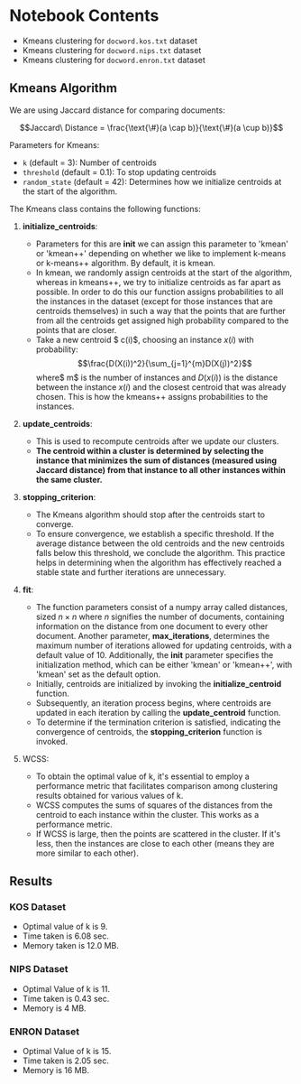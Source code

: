 # Notebook Contents

- Kmeans clustering for `docword.kos.txt` dataset
- Kmeans clustering for `docword.nips.txt` dataset
- Kmeans clustering for `docword.enron.txt` dataset

## Kmeans Algorithm

We are using Jaccard distance for comparing documents:

$$Jaccard\ Distance = \frac{\text{\#}(a \cap b)}{\text{\#}(a \cup b)}$$



Parameters for Kmeans:
- `k` (default = 3): Number of centroids
- `threshold` (default = 0.1): To stop updating centroids
- `random_state` (default = 42): Determines how we initialize centroids at the start of the algorithm.

The Kmeans class contains the following functions:

1. **initialize_centroids**:
   - Parameters for this are **init** we can assign this parameter to 'kmean' or 'kmean++' depending on whether we like to implement k-means or k-means++ algorithm. By default, it is kmean.
   - In kmean, we randomly assign centroids at the start of the algorithm, whereas in kmeans++, we try to initialize centroids as far apart as possible. In order to do this our function assigns probabilities to all the instances in the dataset (except for those instances that are centroids themselves) in such a way that the points that are further from all the centroids get assigned high probability compared to the points that are closer.
   - Take a new centroid $ c(i)$, choosing an instance $x(i)$ with probability:$$\frac{D(X(i))^2}{\sum_{j=1}^{m}D(X(j))^2}$$ where$ m$ is the number of instances and  $D(x(i))$ is the distance between the instance $x(i)$ and the closest centroid that was already chosen. This is how the kmeans++ assigns probabilities to the instances.

2. **update_centroids**:
    - This is used to recompute centroids after we update our clusters.
    - **The centroid within a cluster is determined by selecting the instance that minimizes the sum of distances (measured using Jaccard distance) from that instance to all other instances within the same cluster.**

3. **stopping_criterion**:
    - The Kmeans algorithm should stop after the centroids start to converge.
    - To ensure convergence, we establish a specific threshold. If the average distance between the old centroids and the new centroids falls below this threshold, we conclude the algorithm. This practice helps in determining when the algorithm has effectively reached a stable state and further iterations are unnecessary.

4. **fit**:
    - The function parameters consist of a numpy array called distances, sized $n \times n$ where $n$ signifies the number of documents, containing information on the distance from one document to every other document. Another parameter, **max_iterations**, determines the maximum number of iterations allowed for updating centroids, with a default value of 10. Additionally, the **init** parameter specifies the initialization method, which can be either 'kmean' or 'kmean++', with 'kmean' set as the default option.
    - Initially, centroids are initialized by invoking the **initialize_centroid** function.
    - Subsequently, an iteration process begins, where centroids are updated in each iteration by calling the **update_centroid** function. 
    - To determine if the termination criterion is satisfied, indicating the convergence of centroids, the **stopping_criterion** function is invoked.
    
5. WCSS:
    - To obtain the optimal value of k, it's essential to employ a performance metric that facilitates comparison among clustering results obtained for various values of k.
    - WCSS computes the sums of squares of the distances from the centroid to each instance within the cluster. This works as a performance metric.
    - If WCSS is large, then the points are scattered in the cluster. If it's less, then the instances are close to each other (means they are more similar to each other).

## Results

### KOS Dataset
- Optimal value of k is 9.
- Time taken is 6.08 sec.
- Memory taken is 12.0 MB.

### NIPS Dataset
- Optimal Value of k is 11.
- Time taken is 0.43 sec.
- Memory is 4 MB.

### ENRON Dataset
- Optimal Value of k is 15.
- Time taken is 2.05 sec.
- Memory is 16 MB.
